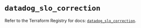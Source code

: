 # `datadog_slo_correction`

Refer to the Terraform Registry for docs: [`datadog_slo_correction`](https://registry.terraform.io/providers/datadog/datadog/3.44.1/docs/resources/slo_correction).
